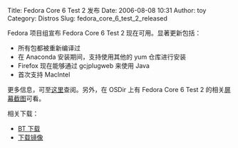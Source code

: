 Title: Fedora Core 6 Test 2 发布
Date: 2006-08-08 10:31
Author: toy
Category: Distros
Slug: fedora_core_6_test_2_released

Fedora 项目组宣布 Fedora Core 6 Test 2 现在可用。显著更新包括：

-   所有包都被重新编译过
-   在 Anaconda 安装期间，支持使用其他的 yum 仓库进行安装
-   Firefox 现在能够通过 gcjplugweb 来使用 Java
-   首次支持 MacIntel

更多信息，可至[这里](https://www.redhat.com/archives/fedora-test-list/2006-August/msg00086.html)查阅。另外，在
OSDir 上有 Fedora Core 6 Test 2
的相关[屏幕截图](http://shots.osdir.com/slideshows/slideshow.php?release=715&slide=3&title=fedora+core+6+test+2+screenshots)可看。

相关下载：

-   [BT 下载](http://torrent.fedoraproject.org)
-   [下载镜像](http://fedora.redhat.com/Download/mirrors.html)

